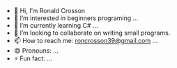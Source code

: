 - 👋 Hi, I’m Ronald Crosson
- 👀 I’m interested in beginners programing ...
- 🌱 I’m currently learning C# ...
- 💞️ I’m looking to collaborate on writing small programs.
- 📫 How to reach me: roncrosson39@gmail.com ...
- 😄 Pronouns: ...
- ⚡ Fun fact: ...

<!---
Ronald Crosson is a ✨ special ✨ repository because its `README.md` (this file) appears on your GitHub profile.
You can click the Preview link to take a look at your changes.
--->
